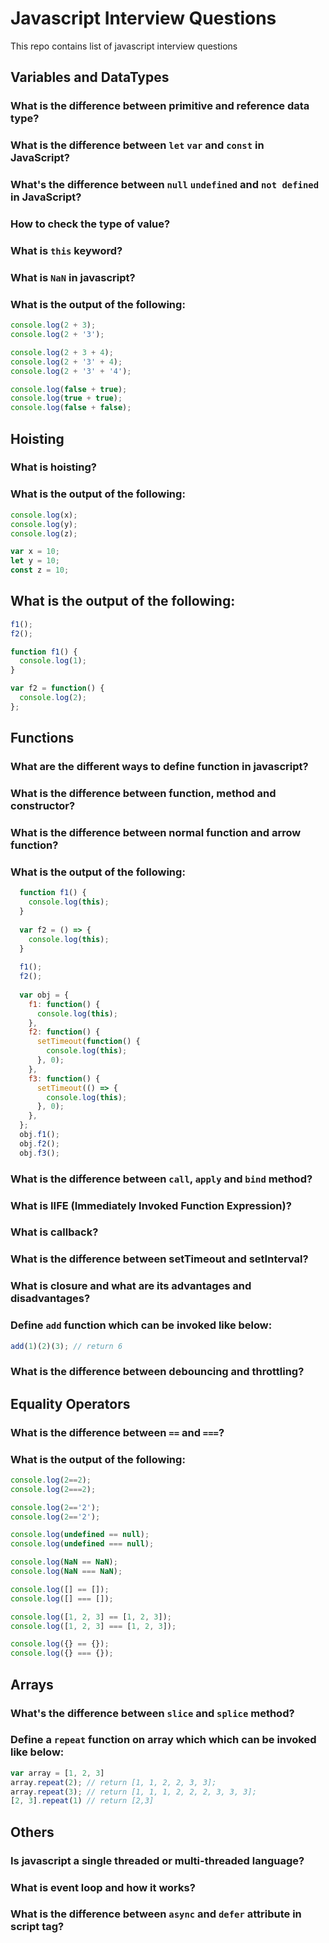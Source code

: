 # Javascript Interview Questions
This repo contains list of javascript interview questions

## Variables and DataTypes

### What is the difference between primitive and reference data type?
### What is the difference between `let` `var` and `const` in JavaScript?
### What's the difference between `null` `undefined` and `not defined` in JavaScript?
### How to check the type of value?
### What is `this` keyword?
### What is `NaN` in javascript?
### What is the output of the following:
```javascript
console.log(2 + 3);
console.log(2 + '3');

console.log(2 + 3 + 4);
console.log(2 + '3' + 4);
console.log(2 + '3' + '4');

console.log(false + true);
console.log(true + true);
console.log(false + false);
```

## Hoisting

### What is hoisting?
### What is the output of the following:
```javascript
console.log(x);
console.log(y);
console.log(z);

var x = 10;
let y = 10;
const z = 10;
```
## What is the output of the following:
```javascript
f1();
f2();

function f1() {
  console.log(1);
}

var f2 = function() {
  console.log(2);
};
```

## Functions

### What are the different ways to define function in javascript?
### What is the difference between function, method and constructor?
### What is the difference between normal function and arrow function?
### What is the output of the following:
```javascript
  function f1() {
    console.log(this);
  }
  
  var f2 = () => {
    console.log(this);
  }
  
  f1();
  f2();
  
  var obj = {
    f1: function() {
      console.log(this);
    },
    f2: function() {
      setTimeout(function() {
        console.log(this);
      }, 0);
    },
    f3: function() {
      setTimeout(() => {
        console.log(this);
      }, 0);
    },
  };
  obj.f1();
  obj.f2();
  obj.f3();
```
### What is the difference between `call`, `apply` and `bind` method?
### What is IIFE (Immediately Invoked Function Expression)?
### What is callback?
### What is the difference between setTimeout and setInterval?
### What is closure and what are its advantages and disadvantages?
### Define `add` function which can be invoked like below:
```javascript
add(1)(2)(3); // return 6
```
### What is the difference between debouncing and throttling?

## Equality Operators

### What is the difference between `==` and `===`?
### What is the output of the following:
```javascript
console.log(2==2);
console.log(2===2);

console.log(2=='2');
console.log(2=='2');

console.log(undefined == null);
console.log(undefined === null);

console.log(NaN == NaN);
console.log(NaN === NaN);

console.log([] == []);
console.log([] === []);

console.log([1, 2, 3] == [1, 2, 3]);
console.log([1, 2, 3] === [1, 2, 3]);

console.log({} == {});
console.log({} === {});
```
## Arrays

### What's the difference between `slice` and `splice` method?
### Define a `repeat` function on array which which can be invoked like below:
```javascript
var array = [1, 2, 3]
array.repeat(2); // return [1, 1, 2, 2, 3, 3];
array.repeat(3); // return [1, 1, 1, 2, 2, 2, 3, 3, 3];
[2, 3].repeat(1) // return [2,3]
```

## Others

### Is javascript a single threaded or multi-threaded language?
### What is event loop and how it works?
### What is the difference between `async` and `defer` attribute in script tag?
